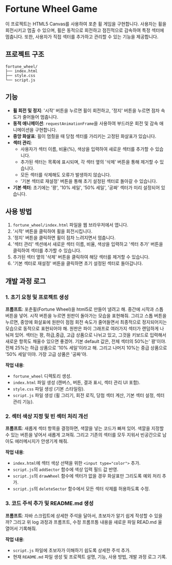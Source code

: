 # Fortune Wheel Game

이 프로젝트는 HTML5 Canvas를 사용하여 포춘 휠 게임을 구현합니다. 사용자는 휠을 회전시키고 멈출 수 있으며, 휠은 동적으로 회전하고 점진적으로 감속하여 특정 섹터에 멈춥니다. 또한, 사용자가 직접 섹터를 추가하고 관리할 수 있는 기능을 제공합니다.

## 프로젝트 구조

```
fortune_wheel/
├── index.html
├── style.css
└── script.js
```

## 기능

-   **휠 회전 및 정지**: '시작' 버튼을 누르면 휠이 회전하고, '정지' 버튼을 누르면 점차 속도가 줄어들어 멈춥니다.
-   **동적 애니메이션**: `requestAnimationFrame`을 사용하여 부드러운 회전 및 감속 애니메이션을 구현합니다.
-   **중앙 화살표**: 휠이 멈췄을 때 당첨 섹터를 가리키는 고정된 화살표가 있습니다.
-   **섹터 관리**: 
    -   사용자가 섹터 이름, 비율(%), 색상을 입력하여 새로운 섹터를 추가할 수 있습니다.
    -   추가된 섹터는 목록에 표시되며, 각 섹터 옆의 '삭제' 버튼을 통해 제거할 수 있습니다.
    -   모든 섹터를 삭제해도 오류가 발생하지 않습니다.
    -   '기본 섹터로 재설정' 버튼을 통해 초기 설정된 섹터로 돌아갈 수 있습니다.
-   **기본 섹터**: 초기에는 '꽝', '10% 세일', '50% 세일', '공짜' 섹터가 미리 설정되어 있습니다.

## 사용 방법

1.  `fortune_wheel/index.html` 파일을 웹 브라우저에서 엽니다.
2.  '시작' 버튼을 클릭하여 휠을 회전시킵니다.
3.  '정지' 버튼을 클릭하면 휠이 점차 느려지면서 멈춥니다.
4.  '섹터 관리' 섹션에서 새로운 섹터 이름, 비율, 색상을 입력하고 '섹터 추가' 버튼을 클릭하여 섹터를 추가할 수 있습니다.
5.  추가된 섹터 옆의 '삭제' 버튼을 클릭하여 해당 섹터를 제거할 수 있습니다.
6.  '기본 섹터로 재설정' 버튼을 클릭하면 초기 설정된 섹터로 돌아갑니다.

## 개발 과정 로그

### 1. 초기 요청 및 프로젝트 생성

**프롬프트**: 포춘휠(Fortune Wheel)을 html5로 만들어 낼려고 해. 중간에 시작과 스톱버튼을 넣어. 시작 버튼을 누르면 원판이 돌아가는 모습을 표현해줘. 그리고 스톱 버튼을 누르면, 중앙에 화살표에 원판이 점점 회전 속도가 줄어들면서 최종적으로 정지되어지는 모습으로 동적으로 표현되어야 해. 원판은 파이 그래프로 여러가지 섹터가 랜덤하게 나눠져 있어. 섹터는 꽝, 하급,중급, 고급 상품으로 나뉘고 있고, 그것을 키보드로 입력해서 새로운 항목도 채울수 있으면 좋겠어. 기본 default 값은, 전체 섹터의 50%는' 꽝'이야. 전체 25%는 하급 상품으로 '10% 세일'이라고 해. 그리고 나머지 10%는 중급 상품으로 '50% 세일'이야. 가장 고급 상품은 '공짜'야.

**작업 내용**:
-   `fortune_wheel` 디렉토리 생성.
-   `index.html` 파일 생성 (캔버스, 버튼, 결과 표시, 섹터 관리 UI 포함).
-   `style.css` 파일 생성 (기본 스타일링).
-   `script.js` 파일 생성 (휠 그리기, 회전 로직, 당첨 섹터 계산, 기본 섹터 설정, 섹터 관리 기능).

### 2. 섹터 색상 지정 및 빈 섹터 처리 개선

**프롬프트**: 새롭게 섹터 항목을 결정하면, 색깔을 넣는 코드가 빠져 있어. 색깔을 지정할 수 있는 버튼을 넣어서 새롭게 고쳐줘. 그리고 기존의 섹터를 모두 지워서 빈공간으로 남아도 에러메시지가 안생기게 해줘.

**작업 내용**:
-   `index.html`에 섹터 색상 선택을 위한 `<input type="color">` 추가.
-   `script.js`의 `addSector` 함수에 색상 입력 필드 값 반영.
-   `script.js`의 `drawWheel` 함수에 섹터가 없을 경우 화살표만 그리도록 예외 처리 추가.
-   `script.js`의 `deleteSector` 함수에서 모든 섹터 삭제를 허용하도록 수정.

### 3. 코드 주석 추가 및 README.md 생성

**프롬프트**: 자바 스크립트에 상세한 주석을 달아서, 초보자가 알기 쉽게 작성할 수 있을까? 그리고 위 log 과정과 프롬프트, 수정 프롬프틍 내용을 새로운 파일 READ.md 울 열어서 기록해줘.

**작업 내용**:
-   `script.js` 파일에 초보자가 이해하기 쉽도록 상세한 주석 추가.
-   현재 `README.md` 파일 생성 및 프로젝트 설명, 기능, 사용 방법, 개발 과정 로그 기록.
